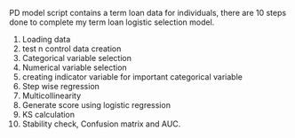PD model script contains a term loan data for individuals, there are 10 steps done to complete my term loan logistic selection model.
1. Loading data
2. test n control data creation
3. Categorical variable selection
4. Numerical variable selection
5. creating indicator variable for important categorical variable
6. Step wise regression
7. Multicollinearity
8. Generate score using logistic regression
9. KS calculation
10. Stability check, Confusion matrix and AUC.
